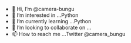 - 👋 Hi, I’m @camera-bungu
- 👀 I’m interested in ...Python
- 🌱 I’m currently learning ...Python
- 💞️ I’m looking to collaborate on ...
- 📫 How to reach me ...Twitter @camera_bungu

<!---
camera-bungu/camera-bungu is a ✨ special ✨ repository because its `README.md` (this file) appears on your GitHub profile.
You can click the Preview link to take a look at your changes.
--->
